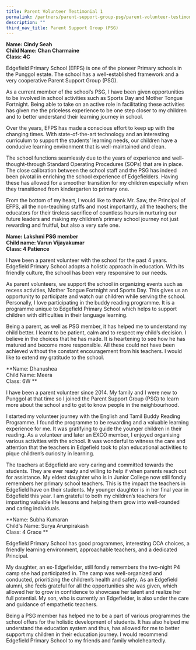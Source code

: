 ```yaml
---
title: Parent Volunteer Testimonial 1
permalink: /partners/parent-support-group-psg/parent-volunteer-testimonial-1/
description: ""
third_nav_title: Parent Support Group (PSG)
---
```

**Name: Cindy Seah <br>
Child Name: Chan Charmaine  <br>
Class: 4C**

Edgefield Primary School (EFPS) is one of the pioneer Primary schools in the Punggol estate. The school has a well-established framework and a very cooperative Parent Support Group (PSG).  

As a current member of the school’s PSG, I have been given opportunities to be involved in school activities such as Sports Day and Mother Tongue Fortnight. Being able to take on an active role in facilitating these activities has given me the priceless experience to be one step closer to my children and to better understand their learning journey in school.

Over the years, EFPS has made a conscious effort to keep up with the changing times. With state-of-the-art technology and an interesting curriculum to support the students’ learning needs, our children have a conducive learning environment that is well-maintained and clean.

The school functions seamlessly due to the years of experience and well-thought-through Standard Operating Procedures (SOPs) that are in place. The close calibration between the school staff and the PSG has indeed been pivotal in enriching the school experience of Edgefielders. Having these has allowed for a smoother transition for my children especially when they transitioned from kindergarten to primary one.

From the bottom of my heart, I would like to thank Mr. Saw, the Principal of EFPS, all the non-teaching staffs and most importantly, all the teachers; the educators for their tireless sacrifice of countless hours in nurturing our future leaders and making my children’s primary school journey not just rewarding and fruitful, but also a very safe one.

**Name: Lakshmi PSG member <br>
Child name: Varun Vijayakumar <br>
Class: 4 Patience**

I have been a parent volunteer with the school for the past 4 years. Edgefield Primary School adopts a holistic approach in education. With its friendly culture, the school has been very responsive to our needs.

As parent volunteers, we support the school in organizing events such as recess activities, Mother Tongue Fortnight and Sports Day. This gives us an opportunity to participate and watch our children while serving the school. Personally, I love participating in the buddy reading programme. It is a programme unique to Edgefield Primary School which helps to support children with difficulties in their language learning.

Being a parent, as well as PSG member, it has helped me to understand my child better. I learnt to be patient, calm and to respect my child’s decision. I believe in the choices that he has made. It is heartening to see how he has matured and become more responsible. All these could not have been achieved without the constant encouragement from his teachers. I would like to extend my gratitude to the school.

**Name: Dhanushea <br>
Child Name: Meera  <br>
Class: 6W **

I have been a parent volunteer since 2014. My family and I were new to Punggol at that time so I joined the Parent Support Group (PSG) to learn more about the school and to get to know people in the neighbourhood.

I started my volunteer journey with the English and Tamil Buddy Reading Programme. I found the programme to be rewarding and a valuable learning experience for me. It was gratifying to guide the younger children in their reading. As a volunteer and later an EXCO member, I enjoyed organising various activities with the school. It was wonderful to witness the care and attention that the teachers in Edgefield took to plan educational activities to pique children’s curiosity in learning.

The teachers at Edgefield are very caring and committed towards the students. They are ever ready and willing to help if when parents reach out for assistance. My eldest daughter who is in Junior College now still fondly remembers her primary school teachers. This is the impact the teachers in Edgefield have on their students. My younger daughter is in her final year in Edgefield this year. I am grateful to both my children’s teachers for imparting valuable life lessons and helping them grow into well-rounded and caring individuals.

**Name: Subha Kumaran <br>
Child's Name: Surya Arunpirakash  <br>
Class: 4 Grace **

Edgefield Primary School has good programmes, interesting CCA choices, a friendly learning environment, approachable teachers, and a dedicated Principal. 

My daughter, an ex-Edgefielder, still fondly remembers the two-night P4 camp she had participated in. The camp was well-organized and conducted, prioritizing the children’s health and safety. As an Edgefield alumni, she feels grateful for all the opportunities she was given, which allowed her to grow in confidence to showcase her talent and realize her full potential. My son, who is currently an Edgefielder, is also under the care and guidance of empathetic teachers. 

Being a PSG member has helped me to be a part of various programmes the school offers for the holistic development of students. It has also helped me understand the education system and thus, has allowed for me to better support my children in their education journey. I would recommend Edgefield Primary School to my friends and family wholeheartedly.